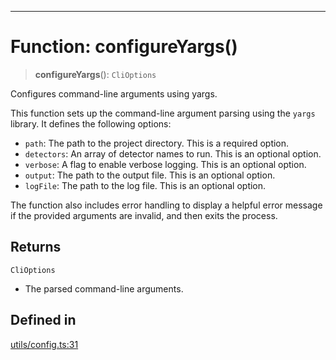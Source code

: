 ***

# Function: configureYargs()

> **configureYargs**(): `CliOptions`

Configures command-line arguments using yargs.

This function sets up the command-line argument parsing using the `yargs`
library. It defines the following options:

- `path`: The path to the project directory. This is a required option.
- `detectors`: An array of detector names to run. This is an optional option.
- `verbose`: A flag to enable verbose logging. This is an optional option.
- `output`: The path to the output file. This is an optional option.
- `logFile`: The path to the log file. This is an optional option.

The function also includes error handling to display a helpful error message
if the provided arguments are invalid, and then exits the process.

## Returns

`CliOptions`

- The parsed command-line arguments.

## Defined in

[utils/config.ts:31](https://github.com/asifqatar/Snapper/blob/906ddfcaf1558e94a3ec8d6df532b24adee091b6/utils/config.ts#L31)
